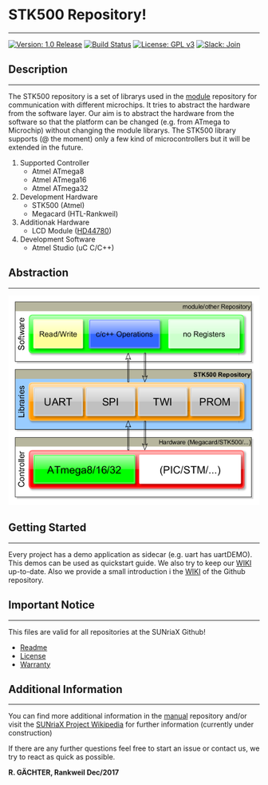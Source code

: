 ﻿# STK500 Repository!
---

[![Version: 1.0 Release](https://img.shields.io/badge/Version-1.0%20Release-green.svg)](https://github.com/sunriax) [![Build Status](https://travis-ci.org/sunriax/STK500.svg?branch=master)](https://travis-ci.org/sunriax/STK500) [![License: GPL v3](https://img.shields.io/badge/License-GPL%20v3-blue.svg)](https://www.gnu.org/licenses/gpl-3.0) [![Slack: Join](https://img.shields.io/badge/Slack-Join-blue.svg)](https://join.slack.com/t/sunriax-technology/shared_invite/enQtMjg3OTE2MjIyMTE2LTU1MmEwNmY5Y2Y3MTNjNzFhYzE5NTFkYWY4NzE0YmQzNzA5NjBkMWQ3ODkyNDI1NjJmMGIwYzMwOGI5ZjA2MDg)

## Description
---
The STK500 repository is a set of librarys used in the [module](https://github.com/sunriax/module) repository for communication with different microchips. It tries to abstract the hardware from the software layer. Our aim is to abstract the hardware from the software so that the platform can be changed (e.g. from ATmega to Microchip) without changing the module librarys. The STK500 library supports (@ the moment) only a few kind of microcontrollers but it will be extended in the future.

1. Supported Controller
   * Atmel ATmega8
   * Atmel ATmega16
   * Atmel ATmega32
1. Development Hardware
   * STK500 (Atmel)
   * Megacard (HTL-Rankweil)
1. Additionak Hardware
   * LCD Module ([HD44780](https://www.pollin.de/productdownloads/D120622D.PDF))
1. Development Software
   * Atmel Studio (uC C/C++)

## Abstraction
---
![Grapical Description](https://raw.githubusercontent.com/sunriax/manual/master/docs/image/STK500_abstraction.png "Graphical Description")

## Getting Started
---
Every project has a demo application as sidecar (e.g. uart has uartDEMO). This demos can be used as quickstart guide. We also try to keep our [WIKI](https://wiki.sunriax.at) up-to-date. Also we provide a small introduction i the [WIKI](https://github.com/sunriax/STK500/wiki) of the Github repository.

## Important Notice
---
This files are valid for all repositories at the SUNriaX Github!
* [Readme](https://github.com/sunriax/manual/blob/master/README.md)
* [License](https://github.com/sunriax/manual/blob/master/license.md)
* [Warranty](https://github.com/sunriax/manual/blob/master/warranty.md)

## Additional Information
---
You can find more additional information in the [manual](https://github.com/sunriax/manual/tree/master/docs) repository and/or visit the [SUNriaX Project Wikipedia](https://wiki.sunriax.at/) for further information (currently under construction)

If there are any further questions feel free to start an issue or contact us, we try to react as quick as possible.

**R. GÄCHTER, Rankweil Dec/2017**